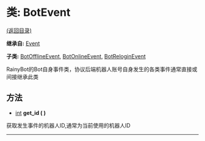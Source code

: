 # 类: BotEvent  
[(返回目录)](README.md)  
  
**继承自:** [Event](Event.md)  
  
**子类:** [BotOfflineEvent](BotOfflineEvent.md), [BotOnlineEvent](BotOnlineEvent.md), [BotReloginEvent](BotReloginEvent.md)  
  
RainyBot的Bot自身事件类，协议后端机器人账号自身发生的各类事件通常直接或间接继承此类  
  
## 方法 
  
-  [int](https://docs.godotengine.org/en/latest/classes/class_int.html) **get_id ( )**  
  
获取发生事件的机器人ID,通常为当前使用的机器人ID  
  
---  
  

